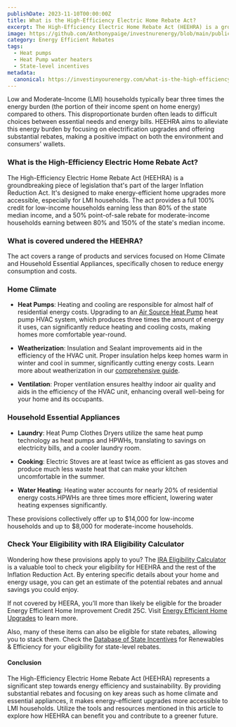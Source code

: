 ```yaml
---
publishDate: 2023-11-10T00:00:00Z
title: What is the High-Efficiency Electric Home Rebate Act?
excerpt: The High-Efficiency Electric Home Rebate Act (HEEHRA) is a groundbreaking piece of legislation that's part of the larger Inflation Reduction Act. It's designed to make energy-efficient home upgrades more accessible, especially for LMI households.
image: https://github.com/Anthonypaige/investnurenergy/blob/main/public/images/cover-art/EER-1-cover-art.png?raw=true
category: Energy Efficient Rebates
tags:
  - Heat pumps
  - Heat Pump water heaters
  - State-level incentives
metadata:
  canonical: https://investinyourenergy.com/what-is-the-high-efficiency-electric-home-rebate-act
---
```


Low and Moderate-Income (LMI) households typically bear three times the energy burden (the portion of their income spent on home energy) compared to others. This disproportionate burden often leads to difficult choices between essential needs and energy bills. HEEHRA aims to alleviate this energy burden by focusing on electrification upgrades and offering substantial rebates, making a positive impact on both the environment and consumers' wallets.

### **What is the High-Efficiency Electric Home Rebate Act?**

The High-Efficiency Electric Home Rebate Act (HEEHRA) is a groundbreaking piece of legislation that's part of the larger Inflation Reduction Act. It's designed to make energy-efficient home upgrades more accessible, especially for LMI households. The act provides a full 100% credit for low-income households earning less than 80% of the state median income, and a 50% point-of-sale rebate for moderate-income households earning between 80% and 150% of the state's median income.

### **What is covered undered the HEEHRA?**

The act covers a range of products and services focused on Home Climate and Household Essential Appliances, specifically chosen to reduce energy consumption and costs.

### **Home Climate**

- **Heat Pumps**: Heating and cooling are responsible for almost half of residential energy costs. Upgrading to an [Air Source Heat Pump](/energy-efficient/air-source-heat-pumps) heat pump HVAC system, which produces three times the amount of energy it uses, can significantly reduce heating and cooling costs, making homes more comfortable year-round.

- **Weatherization**: Insulation and Sealant improvements aid in the efficiency of the HVAC unit. Proper insulation helps keep homes warm in winter and cool in summer, significantly cutting energy costs. Learn more about weatherization in our [comprehensive guide](/a-comprehensive-guide-to-weatherization-and-energy-efficiency).

- **Ventilation**: Proper ventilation ensures healthy indoor air quality and aids in the efficiency of the HVAC unit, enhancing overall well-being for your home and its occupants.

### **Household Essential Appliances**

- **Laundry**: Heat Pump Clothes Dryers utilize the same heat pump technology as heat pumps and HPWHs, translating to savings on electricity bills, and a cooler laundry room.

- **Cooking**: Electric Stoves are at least twice as efficient as gas stoves and produce much less waste heat that can make your kitchen uncomfortable in the summer.

- **Water Heating**: Heating water accounts for nearly 20% of residential energy costs.HPWHs are three times more efficient, lowering water heating expenses significantly.

These provisions collectively offer up to $14,000 for low-income households and up to $8,000 for moderate-income households.

### **Check Your Eligibility with IRA Eligibility Calculator**

Wondering how these provisions apply to you? The [IRA Eligibility Calculator](https://investinyourenergy.com) is a valuable tool to check your eligibility for HEEHRA and the rest of the Inflation Reduction Act. By entering specific details about your home and energy usage, you can get an estimate of the potential rebates and annual savings you could enjoy.

If not covered by HEERA, you’ll more than likely be eligible for the broader Energy Efficient Home Improvement Credit 25C. Visit [Energy Efficient Home Upgrades](/energy-efficient/energy-efficient-home-upgrades) to learn more.

Also, many of these items can also be eligible for state rebates, allowing you to stack them. Check the [Database of State Incentives](https://www.dsireusa.org/) for Renewables & Efficiency for your eligibility for state-level rebates.

#### **Conclusion**

The High-Efficiency Electric Home Rebate Act (HEEHRA) represents a significant step towards energy efficiency and sustainability. By providing substantial rebates and focusing on key areas such as home climate and essential appliances, it makes energy-efficient upgrades more accessible to LMI households. Utilize the tools and resources mentioned in this article to explore how HEEHRA can benefit you and contribute to a greener future.
